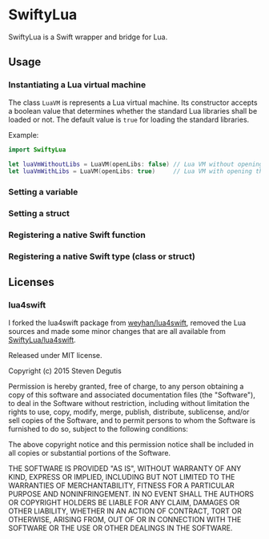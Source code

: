 # SwiftyLua

SwiftyLua is a Swift wrapper and bridge for Lua.

## Usage

### Instantiating a Lua virtual machine

The class `LuaVM` is represents a Lua virtual machine. Its constructor accepts a boolean value that determines whether the standard
Lua libraries shall be loaded or not. The default value is `true` for loading the standard libraries.

Example:
```Swift
import SwiftyLua

let luaVmWithoutLibs = LuaVM(openLibs: false) // Lua VM without opening the standard library
let luaVmWithLibs = LuaVM(openLibs: true)     // Lua VM with opening the standard library
```

### Setting a variable



### Setting a struct

### Registering a native Swift function

### Registering a native Swift type (class or struct)

## Licenses

### lua4swift
I forked the lua4swift package from [weyhan/lua4swift](https://github.com/weyhan/lua4swift), removed the Lua sources and made some
minor changes that are all available from [SwiftyLua/lua4swift](https://github.com/SwiftyLua/lua4swift).

Released under MIT license.

Copyright (c) 2015 Steven Degutis

Permission is hereby granted, free of charge, to any person obtaining a copy of this software and associated documentation files 
(the "Software"), to deal in the Software without restriction, including without limitation the rights to use, copy, modify, merge, publish, 
distribute, sublicense, and/or sell copies of the Software, and to permit persons to whom the Software is furnished to do so, subject to the 
following conditions:

The above copyright notice and this permission notice shall be included in all copies or substantial portions of the Software.

THE SOFTWARE IS PROVIDED "AS IS", WITHOUT WARRANTY OF ANY KIND, EXPRESS OR IMPLIED, INCLUDING BUT NOT LIMITED TO 
THE WARRANTIES OF MERCHANTABILITY, FITNESS FOR A PARTICULAR PURPOSE AND NONINFRINGEMENT. IN NO EVENT SHALL THE 
AUTHORS OR COPYRIGHT HOLDERS BE LIABLE FOR ANY CLAIM, DAMAGES OR OTHER LIABILITY, WHETHER IN AN ACTION OF 
CONTRACT, TORT OR OTHERWISE, ARISING FROM, OUT OF OR IN CONNECTION WITH THE SOFTWARE OR THE USE OR OTHER 
DEALINGS IN THE SOFTWARE.
